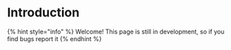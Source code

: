 # Introduction

{% hint style="info" %}
Welcome! This page is still in development, so if you find bugs report it&#x20;
{% endhint %}
